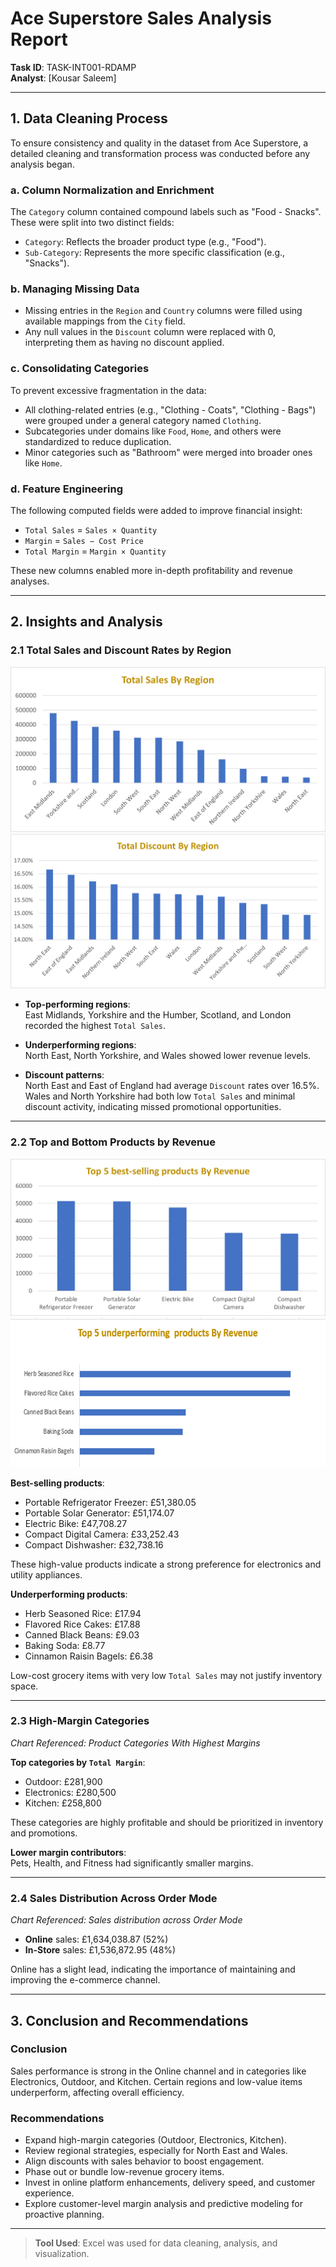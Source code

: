 # Ace Superstore Sales Analysis Report

**Task ID**: TASK-INT001-RDAMP  
**Analyst**: [Kousar Saleem]

---

## 1. Data Cleaning Process

To ensure consistency and quality in the dataset from Ace Superstore, a detailed cleaning and transformation process was conducted before any analysis began.

### a. Column Normalization and Enrichment

The `Category` column contained compound labels such as "Food - Snacks". These were split into two distinct fields:
- `Category`: Reflects the broader product type (e.g., "Food").
- `Sub-Category`: Represents the more specific classification (e.g., "Snacks").

### b. Managing Missing Data

- Missing entries in the `Region` and `Country` columns were filled using available mappings from the `City` field.
- Any null values in the `Discount` column were replaced with 0, interpreting them as having no discount applied.

### c. Consolidating Categories

To prevent excessive fragmentation in the data:
- All clothing-related entries (e.g., "Clothing - Coats", "Clothing - Bags") were grouped under a general category named `Clothing`.
- Subcategories under domains like `Food`, `Home`, and others were standardized to reduce duplication.
- Minor categories such as "Bathroom" were merged into broader ones like `Home`.

### d. Feature Engineering

The following computed fields were added to improve financial insight:
- `Total Sales` = `Sales × Quantity`  
- `Margin` = `Sales − Cost Price`  
- `Total Margin` = `Margin × Quantity`

These new columns enabled more in-depth profitability and revenue analyses.

---

## 2. Insights and Analysis

### 2.1 Total Sales and Discount Rates by Region

![Total Sales by Region](Total_Sales_By_Region.png)  
![Total Discount by Region](Total_Discount_By_Region.png)

- **Top-performing regions**:  
  East Midlands, Yorkshire and the Humber, Scotland, and London recorded the highest `Total Sales`.

- **Underperforming regions**:  
  North East, North Yorkshire, and Wales showed lower revenue levels.

- **Discount patterns**:  
  North East and East of England had average `Discount` rates over 16.5%. Wales and North Yorkshire had both low `Total Sales` and minimal discount activity, indicating missed promotional opportunities.

---

### 2.2 Top and Bottom Products by Revenue

![Total Sales by Region](Top_5_best_selling_products_By_Revenue.png)  
![Total Discount by Region](Top_5_underperforming_products_By_Revenue.png)

**Best-selling products**:
- Portable Refrigerator Freezer: £51,380.05  
- Portable Solar Generator: £51,174.07  
- Electric Bike: £47,708.27  
- Compact Digital Camera: £33,252.43  
- Compact Dishwasher: £32,738.16  

These high-value products indicate a strong preference for electronics and utility appliances.

**Underperforming products**:
- Herb Seasoned Rice: £17.94  
- Flavored Rice Cakes: £17.88  
- Canned Black Beans: £9.03  
- Baking Soda: £8.77  
- Cinnamon Raisin Bagels: £6.38  

Low-cost grocery items with very low `Total Sales` may not justify inventory space.

---

### 2.3 High-Margin Categories

*Chart Referenced: Product Categories With Highest Margins*

**Top categories by `Total Margin`**:
- Outdoor: £281,900  
- Electronics: £280,500  
- Kitchen: £258,800  

These categories are highly profitable and should be prioritized in inventory and promotions.

**Lower margin contributors**:  
Pets, Health, and Fitness had significantly smaller margins.

---

### 2.4 Sales Distribution Across Order Mode

*Chart Referenced: Sales distribution across Order Mode*

- **Online** sales: £1,634,038.87 (52%)  
- **In-Store** sales: £1,536,872.95 (48%)

Online has a slight lead, indicating the importance of maintaining and improving the e-commerce channel.

---

## 3. Conclusion and Recommendations

### Conclusion

Sales performance is strong in the Online channel and in categories like Electronics, Outdoor, and Kitchen. Certain regions and low-value items underperform, affecting overall efficiency.

### Recommendations

- Expand high-margin categories (Outdoor, Electronics, Kitchen).
- Review regional strategies, especially for North East and Wales.
- Align discounts with sales behavior to boost engagement.
- Phase out or bundle low-revenue grocery items.
- Invest in online platform enhancements, delivery speed, and customer experience.
- Explore customer-level margin analysis and predictive modeling for proactive planning.

---

> **Tool Used**: Excel was used for data cleaning, analysis, and visualization.

